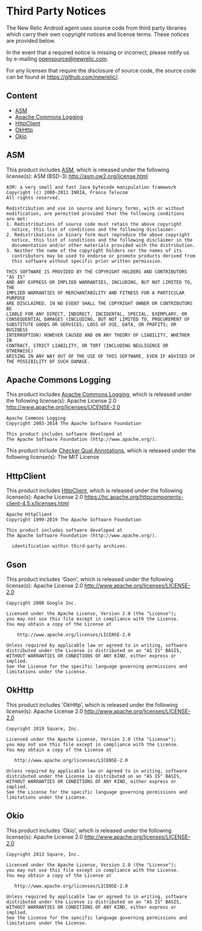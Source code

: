 # Third Party Notices

The New Relic Android agent uses source code from third party libraries which carry
their own copyright notices and license terms. These notices are provided
below.

In the event that a required notice is missing or incorrect, please notify us
by e-mailing [opensource@newrelic.com](mailto:opensource@newrelic.com).

For any licenses that require the disclosure of source code, the source code
can be found at https://github.com/newrelic/.

## Content
* [ASM](#asm)
* [Apache Commons Logging](#apache-commons-logging)
* [HttpClient](#httpclient)
* [OkHttp](#okhttp)
* [Okio](#okio)

## ASM
This product includes [ASM](https://asm.ow2.io), which is released under the following license(s):
    ASM (BSD-3) <http://asm.ow2.org/license.html>
    
```
ASM: a very small and fast Java bytecode manipulation framework
Copyright (c) 2000-2011 INRIA, France Telecom
All rights reserved.

Redistribution and use in source and binary forms, with or without
modification, are permitted provided that the following conditions
are met:
1. Redistributions of source code must retain the above copyright
  notice, this list of conditions and the following disclaimer.
2. Redistributions in binary form must reproduce the above copyright
  notice, this list of conditions and the following disclaimer in the
  documentation and/or other materials provided with the distribution.
3. Neither the name of the copyright holders nor the names of its
  contributors may be used to endorse or promote products derived from
  this software without specific prior written permission.

THIS SOFTWARE IS PROVIDED BY THE COPYRIGHT HOLDERS AND CONTRIBUTORS "AS IS"
AND ANY EXPRESS OR IMPLIED WARRANTIES, INCLUDING, BUT NOT LIMITED TO, THE
IMPLIED WARRANTIES OF MERCHANTABILITY AND FITNESS FOR A PARTICULAR PURPOSE
ARE DISCLAIMED. IN NO EVENT SHALL THE COPYRIGHT OWNER OR CONTRIBUTORS BE
LIABLE FOR ANY DIRECT, INDIRECT, INCIDENTAL, SPECIAL, EXEMPLARY, OR
CONSEQUENTIAL DAMAGES (INCLUDING, BUT NOT LIMITED TO, PROCUREMENT OF
SUBSTITUTE GOODS OR SERVICES; LOSS OF USE, DATA, OR PROFITS; OR BUSINESS
INTERRUPTION) HOWEVER CAUSED AND ON ANY THEORY OF LIABILITY, WHETHER IN
CONTRACT, STRICT LIABILITY, OR TORT (INCLUDING NEGLIGENCE OR OTHERWISE)
ARISING IN ANY WAY OUT OF THE USE OF THIS SOFTWARE, EVEN IF ADVISED OF
THE POSSIBILITY OF SUCH DAMAGE.
```

## Apache Commons Logging
This product includes [Apache Commons Logging](http://commons.apache.org/proper/commons-logging/), which is released under the following license(s):
    Apache License 2.0 <http://www.apache.org/licenses/LICENSE-2.0>

```
Apache Commons Logging
Copyright 2003-2014 The Apache Software Foundation

This product includes software developed at
The Apache Software Foundation (http://www.apache.org/).
```

This product include [Checker Qual Annotations](https://checkerframework.org/manual/#license), which is released under the following license(s): The MIT License


## HttpClient
This product includes [HttpClient](https://hc.apache.org/httpcomponents-client-4.5.x/index.html), which is released under the following license(s):
    Apache License 2.0 <https://hc.apache.org/httpcomponents-client-4.5.x/licenses.html>

```
Apache HttpClient
Copyright 1999-2019 The Apache Software Foundation

This product includes software developed at
The Apache Software Foundation (http://www.apache.org/).
```

      identification within third-party archives.

## Gson

This product includes 'Gson', which is released under the following license(s):
    Apache License 2.0 <http://www.apache.org/licenses/LICENSE-2.0>
    
```
Copyright 2008 Google Inc.

Licensed under the Apache License, Version 2.0 (the "License");
you may not use this file except in compliance with the License.
You may obtain a copy of the License at

    http://www.apache.org/licenses/LICENSE-2.0

Unless required by applicable law or agreed to in writing, software
distributed under the License is distributed on an "AS IS" BASIS,
WITHOUT WARRANTIES OR CONDITIONS OF ANY KIND, either express or implied.
See the License for the specific language governing permissions and
limitations under the License.
```



## OkHttp

This product includes 'OkHttp', which is released under the following license(s):
    Apache License 2.0 <http://www.apache.org/licenses/LICENSE-2.0>

```
Copyright 2019 Square, Inc.

Licensed under the Apache License, Version 2.0 (the "License");
you may not use this file except in compliance with the License.
You may obtain a copy of the License at

   http://www.apache.org/licenses/LICENSE-2.0

Unless required by applicable law or agreed to in writing, software
distributed under the License is distributed on an "AS IS" BASIS,
WITHOUT WARRANTIES OR CONDITIONS OF ANY KIND, either express or implied.
See the License for the specific language governing permissions and
limitations under the License.
```

## Okio

This product includes 'Okio', which is released under the following license(s):
    Apache License 2.0 <http://www.apache.org/licenses/LICENSE-2.0>

```
Copyright 2013 Square, Inc.

Licensed under the Apache License, Version 2.0 (the "License");
you may not use this file except in compliance with the License.
You may obtain a copy of the License at

   http://www.apache.org/licenses/LICENSE-2.0

Unless required by applicable law or agreed to in writing, software
distributed under the License is distributed on an "AS IS" BASIS,
WITHOUT WARRANTIES OR CONDITIONS OF ANY KIND, either express or implied.
See the License for the specific language governing permissions and
limitations under the License.
```

